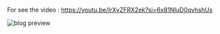 For see the video : https://youtu.be/IrXyZFRX2ek?si=6x81NIuD0qvhshUs

![blog preview](https://github.com/user-attachments/assets/33cc445c-ff41-4c84-9d98-ebd7112c480d)
